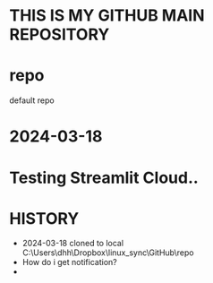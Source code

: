 THIS IS MY GITHUB MAIN REPOSITORY
=================================

# repo
default repo

# 2024-03-18
# Testing Streamlit Cloud..

# HISTORY
- 2024-03-18 cloned to local C:\Users\dhh\Dropbox\linux_sync\GitHub\repo
- How do i get notification?
- 
